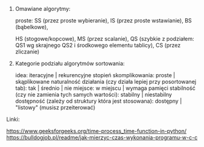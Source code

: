

1. Omawiane algorytmy:

    proste:
    SS (przez proste wybieranie), 
    IS (przez proste wstawianie), 
    BS (bąbelkowe), 
    
    HS (stogowe/kopcowe), 
    MS (przez scalanie), 
    QS (szybkie z podziałem:
        QS1 wg skrajnego 
        QS2 i środkowego elementu tablicy),
    CS (przez zliczanie)

2. Kategorie podziału algorytmów sortowania:

    idea: iteracyjne | rekurencyjne
    stopień skomplikowania: proste | skąplikowane
    naturalność działania (czy działa lepiej przy posortowanej tab): tak | średnio | nie
    miejsce: w miejscu | wymaga pamięci
    stabilność (czy nie zamienia tych samych wartości): stabilny | niestabilny 
    dostępność (zależy od struktury która jest stosowana): dostępny | "listowy" (musisz przeiterować)

Linki:

https://www.geeksforgeeks.org/time-process_time-function-in-python/
https://bulldogjob.pl/readme/jak-mierzyc-czas-wykonania-programu-w-c-c